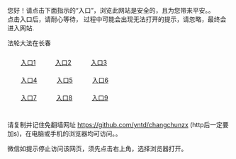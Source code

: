 您好！请点击下面指示的“入口”，浏览此网站是安全的，且为您带来平安。。 <br/>
点击入口后，请耐心等待， 过程中可能会出现无法打开的提示，请忽略，最终会进入网站. </br>

法轮大法在长春<br/>
<div style="padding:10px"><a style="margin:20px" target="_blank" href="https://dce4jt4kzbd7t.cloudfront.net/2Qpsp?zavdv" id="ccLink1" rel="nofollow">入口1</a> <a target="_blank" style="margin:20px" href="https://d22chwxrcgmdv6.cloudfront.net/2Qpsp?ivvhql" id="ccLink2" rel="nofollow">入口2</a> <a style="margin:20px" target="_blank" href="https://dwknv7mgdqrm8.cloudfront.net/2Qpsp?ieley" id="ccLink3" rel="nofollow">入口3</a></div>

<div style="padding:10px" ><a style="margin:20px" target="_blank" href="https://dce4jt4kzbd7t.cloudfront.net/2Qpsp?zavdv" id="ccLink4" rel="nofollow">入口4</a> <a style="margin:20px" href="https://d22chwxrcgmdv6.cloudfront.net/2Qpsp?ivvhql" target="_blank" id="ccLink5" rel="nofollow">入口5</a> <a style="margin:20px" href="https://dwknv7mgdqrm8.cloudfront.net/2Qpsp?ieley" target="_blank" id="ccLink6" rel="nofollow">入口6</a></div>

<div style="padding:10px"><a style="margin:20px" target="_blank" href="https://dce4jt4kzbd7t.cloudfront.net/2Qpsp?zavdv" id="ccLink7" rel="nofollow">入口7</a> <a style="margin:20px" href="https://d22chwxrcgmdv6.cloudfront.net/2Qpsp?ivvhql" target="_blank" id="ccLink8" rel="nofollow">入口8</a> <a style="margin:20px" target="_blank" href="https://dwknv7mgdqrm8.cloudfront.net/2Qpsp?ieley" id="ccLink9" rel="nofollow">入口9</a></div>

<br/>



请复制并记住免翻墙网址 https://github.com/yntd/changchunzx (http后一定要加s)，在电脑或手机的浏览器均可访问。。<br/>

微信如提示停止访问该网页，须先点击右上角，选择浏览器打开。
